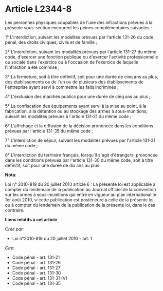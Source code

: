 # Article L2344-8

Les personnes physiques coupables de l'une des infractions prévues à la présente sous-section encourent les peines
complémentaires suivantes : 

1° L'interdiction, suivant les modalités prévues par l'article 131-26 du code pénal, des droits civiques, civils et de
famille ; 

2° L'interdiction, suivant les modalités prévues par l'article 131-27 du même code, d'exercer une fonction publique ou
d'exercer l'activité professionnelle ou sociale dans l'exercice ou à l'occasion de l'exercice de laquelle l'infraction a été
commise ; 

3° La fermeture, soit à titre définitif, soit pour une durée de cinq ans au plus, des établissements ou de l'un ou de
plusieurs des établissements de l'entreprise ayant servi à commettre les faits incriminés ; 

4° L'exclusion des marchés publics pour une durée de cinq ans au plus ; 

5° La confiscation des équipements ayant servi à la mise au point, à la fabrication, à la détention ou au stockage des armes
à sous-munitions, suivant les modalités prévues à l'article 131-21 du même code ; 

6° L'affichage et la diffusion de la décision prononcée dans les conditions prévues par l'article 131-35 du même code ; 

7° L'interdiction de séjour, suivant les modalités prévues par l'article 131-31 du même code ; 

8° L'interdiction du territoire français, lorsqu'il s'agit d'étrangers, prononcée dans les conditions prévues par l'article
131-30 du même code, soit à titre définitif, soit pour une durée de dix ans au plus.

**Nota:**

Loi n° 2010-819 du 20 juillet 2010 article 6 : La présente loi est applicable à compter du lendemain de la publication au
Journal officiel de la convention sur les armes à sous-munitions qui entre en vigueur au plan international le 1er août 2010,
si cette publication est postérieure à celle de la présente loi ou à compter du lendemain de la publication de la présente
loi, dans le cas contraire.

**Liens relatifs à cet article**

_Créé par_:

  - Loi n°2010-819 du 20 juillet 2010 - art. 1

_Cite_:

  - Code pénal - art. 131-21
  - Code pénal - art. 131-26
  - Code pénal - art. 131-27
  - Code pénal - art. 131-30
  - Code pénal - art. 131-31 (V)
  - Code pénal - art. 131-35

